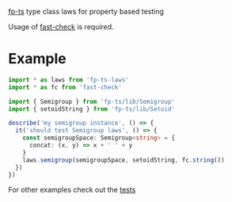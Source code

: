 [fp-ts](https://github.com/gcanti/fp-ts) type class laws for property based testing

Usage of [fast-check](https://github.com/dubzzz/fast-check) is required.

# Example

```ts
import * as laws from 'fp-ts-laws'
import * as fc from 'fast-check'

import { Semigroup } from 'fp-ts/lib/Semigroup'
import { setoidString } from 'fp-ts/lib/Setoid'

describe('my semigroup instance', () => {
  it('should test Semigroup laws', () => {
    const semigroupSpace: Semigroup<string> = {
      concat: (x, y) => x + ' ' + y
    }
    laws.semigroup(semigroupSpace, setoidString, fc.string())
  })
})
```

For other examples check out the [tests](test/index.ts)
